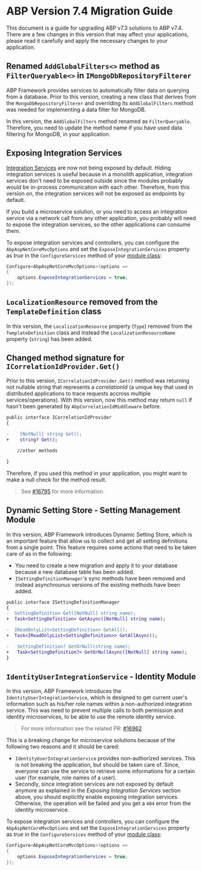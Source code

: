 # ABP Version 7.4 Migration Guide

This document is a guide for upgrading ABP v7.3 solutions to ABP v7.4. There are a few changes in this version that may affect your applications, please read it carefully and apply the necessary changes to your application.

## Renamed `AddGlobalFilters<>` method as `FilterQueryable<>` in `IMongoDbRepositoryFilterer`

ABP Framework provides services to automatically filter data on querying from a database. Prior to this version, creating a new class that derives from the `MongoDbRepositoryFilterer` and overriding its `AddGlobalFilters` method was needed for implementing a data filter for MongoDB.

In this version, the `AddGlobalFilters` method renamed as `FilterQueryable`. Therefore, you need to update the method name if you have used data filtering for MongoDB, in your application.

## Exposing Integration Services

[Integration Services](../Integration-Services.md) are now not being exposed by default. Hiding integration services is useful because in a monolith application, integration services don't need to be exposed outside since the modules probably would be in-process communication with each other. Therefore, from this version on, the integration services will not be exposed as endpoints by default.

If you build a microservice solution, or you need to access an integration service via a network call from any other application, you probably will need to expose the integration services, so the other applications can consume them.

To expose integration services and controllers, you can configure the `AbpAspNetCoreMvcOptions` and set the `ExposeIntegrationServices` property as *true* in the `ConfigureServices` method of your [module class](../Module-Development-Basics.md):

```csharp
Configure<AbpAspNetCoreMvcOptions>(options =>
{
    options.ExposeIntegrationServices = true;
});
```

## `LocalizationResource` removed from the `TemplateDefinition` class

In this version, the `LocalizationResource` property (`Type`) removed from the `TemplateDefinition` class and instead the `LocalizationResourceName` property (`string`) has been added.

## Changed method signature for `ICorrelationIdProvider.Get()`

Prior to this version, `ICorrelationIdProvider.Get()` method was returning not nullable string that represents a *correlationId* (a unique key that used in distributed applications to trace requests accross multiple services/operations). With this version, now this method may return `null` if hasn't been generated by `AbpCorrelationIdMiddleware` before.

```diff
public interface ICorrelationIdProvider
{
    
-    [NotNull] string Get();
+    string? Get();

    //other methods

}
```

Therefore, if you used this method in your application, you might want to make a null check for the method result.

> See [#16795](https://github.com/abpframework/abp/pull/16795) for more information.

## Dynamic Setting Store - Setting Management Module

In this version, ABP Framework introduces Dynamic Setting Store, which is an important feature that allow us to collect and get all setting definitions from a single point. This feature requires some actions that need to be taken care of as in the following:

*  You need to create a new migration and apply it to your database because a new database table has been added.
* `ISettingDefinitionManager`'s sync methods have been removed and instead asynchrounus versions of the existing methods have been added.

```diff
public interface ISettingDefinitionManager
{
-  SettingDefinition Get([NotNull] string name);
+  Task<SettingDefinition> GetAsync([NotNull] string name);

-  IReadOnlyList<SettingDefinition> GetAll();
+  Task<IReadOnlyList<SettingDefinition>> GetAllAsync();

-   SettingDefinition? GetOrNull(string name);
+   Task<SettingDefinition?> GetOrNullAsync([NotNull] string name);
}
```

## `IdentityUserIntegrationService` - Identity Module

In this version, ABP Framework introduces the `IdentityUserIntegrationService`, which is designed to get current user's information such as his/her role names within a non-authorized integration service. This was need to prevent multiple calls to both permission and identity microservices, to be able to use the remote identity service.

> For more information see the related PR: [#16962](https://github.com/abpframework/abp/pull/16962)

This is a breaking change for microservice solutions because of the following two reasons and it should be cared:

* `IdentityUserIntegrationService` provides non-authorized services. This is not breaking the application, but should be taken care of. Since, everyone can use the service to retrieve some informations for a certain user (for example, role names of a user).
* Secondly, since integration services are not exposed by default anymore as explained in the *Exposing Integration Services* section above, you should explicitly enable exposing integration services. Otherwise, the operation will be failed and you get a `404` error from the identity microservice.

To expose integration services and controllers, you can configure the `AbpAspNetCoreMvcOptions` and set the `ExposeIntegrationServices` property as *true* in the `ConfigureServices` method of your [module class](../Module-Development-Basics.md):

```csharp
Configure<AbpAspNetCoreMvcOptions>(options =>
{
    options.ExposeIntegrationServices = true;
});
```